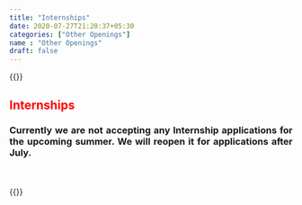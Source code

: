 ```yaml
---
title: "Internships"
date: 2020-07-27T21:20:37+05:30
categories: ["Other Openings"]
name : "Other Openings"
draft: false
---
```


{{<rawhtml>}} 

<div align="justify">
<h2  style="color:red;"><b>Internships</b></h2>
<h3>Currently we are not accepting any Internship applications for the upcoming summer. We will reopen it for applications after July.</h3>
</div>
<br>
<br>
{{</rawhtml>}}